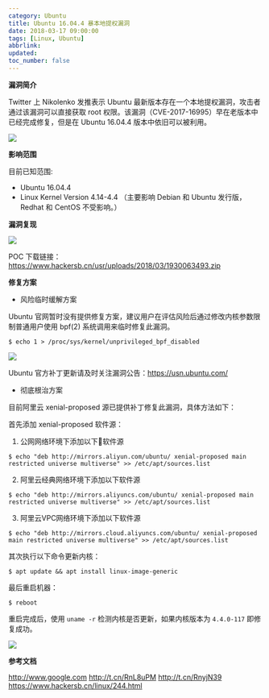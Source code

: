```yaml
---
category: Ubuntu
title: Ubuntu 16.04.4 暴本地提权漏洞
date: 2018-03-17 09:00:00
tags: [Linux, Ubuntu]
abbrlink:
updated:
toc_number: false
---
```


**漏洞简介**

Twitter 上 Nikolenko 发推表示 Ubuntu 最新版本存在一个本地提权漏洞，攻击者通过该漏洞可以直接获取 root 权限。该漏洞（CVE-2017-16995）早在老版本中已经完成修复，但是在 Ubuntu 16.04.4 版本中依旧可以被利用。

![](https://www.hi-linux.com/img/linux/ubuntu1604-0.png)

**影响范围**

目前已知范围:

- Ubuntu 16.04.4
- Linux Kernel Version 4.14-4.4 （主要影响 Debian 和 Ubuntu 发行版，Redhat 和 CentOS 不受影响。）

<!-- more -->

**漏洞复现**

![](https://www.hi-linux.com/img/linux/ubuntu1604-1.png)

POC 下载链接：https://www.hackersb.cn/usr/uploads/2018/03/1930063493.zip

**修复方案**

- 风险临时缓解方案

Ubuntu 官网暂时没有提供修复方案，建议用户在评估风险后通过修改内核参数限制普通用户使用  bpf(2) 系统调用来临时修复此漏洞。

```
$ echo 1 > /proc/sys/kernel/unprivileged_bpf_disabled
```

![](https://www.hi-linux.com/img/linux/ubuntu1604-2.png)

Ubuntu 官方补丁更新请及时关注漏洞公告：https://usn.ubuntu.com/

- 彻底根治方案

目前阿里云 xenial-proposed 源已提供补丁修复此漏洞，具体方法如下：

首先添加 xenial-proposed 软件源：

1. 公网网络环境下添加以下软件源

```
$ echo "deb http://mirrors.aliyun.com/ubuntu/ xenial-proposed main restricted universe multiverse" >> /etc/apt/sources.list
```

2. 阿里云经典网络环境下添加以下软件源

```
$ echo "deb http://mirrors.aliyuncs.com/ubuntu/ xenial-proposed main restricted universe multiverse" >> /etc/apt/sources.list
```

3. 阿里云VPC网络环境下添加以下软件源

```
$ echo "deb http://mirrors.cloud.aliyuncs.com/ubuntu/ xenial-proposed main restricted universe multiverse" >> /etc/apt/sources.list
```

其次执行以下命令更新内核：  

```
$ apt update && apt install linux-image-generic
```

最后重启机器：  

```
$ reboot
```

重启完成后，使用 `uname -r` 检测内核是否更新，如果内核版本为 `4.4.0-117` 即修复成功。

![](https://www.hi-linux.com/img/linux/ubuntu1604-3.png)

**参考文档**

http://www.google.com
http://t.cn/RnL8uPM
http://t.cn/RnyjN39
https://www.hackersb.cn/linux/244.html





